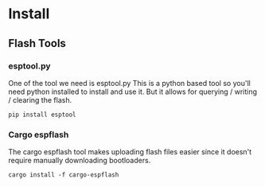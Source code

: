 # Install

## Flash Tools

### esptool.py

One of the tool we need is esptool.py
This is a python based tool so you'll need python installed to install and use it.
But it allows for querying / writing / clearing the flash.
```
pip install esptool
```

### Cargo espflash

The cargo espflash tool makes uploading flash files easier
since it doesn't require manually downloading bootloaders.
```
cargo install -f cargo-espflash
```

